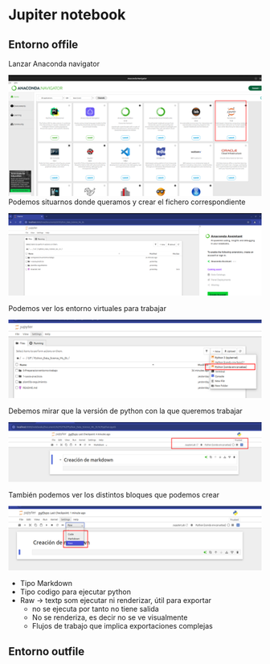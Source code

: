 # Jupiter notebook



## Entorno offile


Lanzar Anaconda navigator

![](adjuntos/Pasted_image_20250323152129.png)
Podemos situarnos donde queramos y crear el fichero correspondiente

![](0-Preparacion-entorno-trabajo/adjuntos/Pasted_image_20250323152109.png)

Podemos ver los entorno virtuales para trabajar

![](0-Preparacion-entorno-trabajo/adjuntos/Pasted_image_20250323152452.png)

Debemos mirar que la versión de python con la que queremos trabajar

![](0-Preparacion-entorno-trabajo/adjuntos/Pasted_image_20250323153037.png)

También podemos ver los distintos bloques que podemos crear

![](0-Preparacion-entorno-trabajo/adjuntos/Pasted_image_20250323152729.png)

* Tipo Markdown
* Tipo codigo para ejecutar python
* Raw -> textp som ejecutar ni renderizar, útil para exportar
	* no se ejecuta por tanto no tiene salida
	* No se renderiza, es decir no se ve visualmente
	* Flujos de trabajo que implica exportaciones complejas



## Entorno outfile